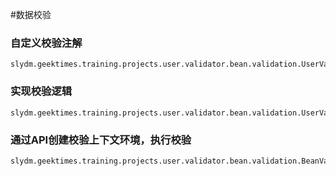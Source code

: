 #数据校验

### 自定义校验注解
    slydm.geektimes.training.projects.user.validator.bean.validation.UserValid
### 实现校验逻辑
    slydm.geektimes.training.projects.user.validator.bean.validation.UserValidAnnotationValidator
### 通过API创建校验上下文环境，执行校验
    slydm.geektimes.training.projects.user.validator.bean.validation.BeanValidationDemo